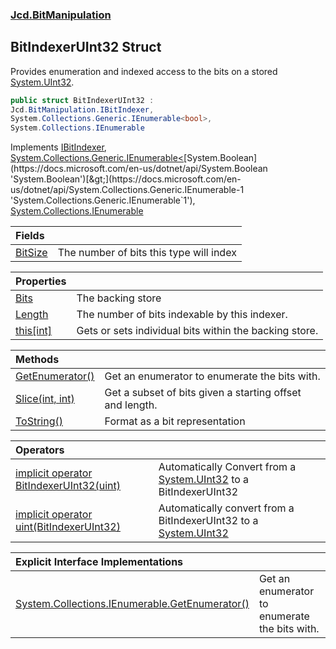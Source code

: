 ### [Jcd.BitManipulation](Jcd.BitManipulation.md 'Jcd.BitManipulation')

## BitIndexerUInt32 Struct

Provides enumeration and indexed access to the bits on a stored [System.UInt32](https://docs.microsoft.com/en-us/dotnet/api/System.UInt32 'System.UInt32').

```csharp
public struct BitIndexerUInt32 :
Jcd.BitManipulation.IBitIndexer,
System.Collections.Generic.IEnumerable<bool>,
System.Collections.IEnumerable
```

Implements [IBitIndexer](Jcd.BitManipulation.IBitIndexer.md 'Jcd.BitManipulation.IBitIndexer'), [System.Collections.Generic.IEnumerable&lt;](https://docs.microsoft.com/en-us/dotnet/api/System.Collections.Generic.IEnumerable-1 'System.Collections.Generic.IEnumerable`1')[System.Boolean](https://docs.microsoft.com/en-us/dotnet/api/System.Boolean 'System.Boolean')[&gt;](https://docs.microsoft.com/en-us/dotnet/api/System.Collections.Generic.IEnumerable-1 'System.Collections.Generic.IEnumerable`1'), [System.Collections.IEnumerable](https://docs.microsoft.com/en-us/dotnet/api/System.Collections.IEnumerable 'System.Collections.IEnumerable')

| Fields | |
| :--- | :--- |
| [BitSize](Jcd.BitManipulation.BitIndexerUInt32.BitSize.md 'Jcd.BitManipulation.BitIndexerUInt32.BitSize') | The number of bits this type will index |

| Properties | |
| :--- | :--- |
| [Bits](Jcd.BitManipulation.BitIndexerUInt32.Bits.md 'Jcd.BitManipulation.BitIndexerUInt32.Bits') | The backing store |
| [Length](Jcd.BitManipulation.BitIndexerUInt32.Length.md 'Jcd.BitManipulation.BitIndexerUInt32.Length') | The number of bits indexable by this indexer. |
| [this[int]](Jcd.BitManipulation.BitIndexerUInt32.this[int].md 'Jcd.BitManipulation.BitIndexerUInt32.this[int]') | Gets or sets individual bits within the backing store. |

| Methods | |
| :--- | :--- |
| [GetEnumerator()](Jcd.BitManipulation.BitIndexerUInt32.GetEnumerator().md 'Jcd.BitManipulation.BitIndexerUInt32.GetEnumerator()') | Get an enumerator to enumerate the bits with. |
| [Slice(int, int)](Jcd.BitManipulation.BitIndexerUInt32.Slice(int,int).md 'Jcd.BitManipulation.BitIndexerUInt32.Slice(int, int)') | Get a subset of bits given a starting offset and length. |
| [ToString()](Jcd.BitManipulation.BitIndexerUInt32.ToString().md 'Jcd.BitManipulation.BitIndexerUInt32.ToString()') | Format as a bit representation |

| Operators | |
| :--- | :--- |
| [implicit operator BitIndexerUInt32(uint)](Jcd.BitManipulation.BitIndexerUInt32.op_ImplicitJcd.BitManipulation.BitIndexerUInt32(uint).md 'Jcd.BitManipulation.BitIndexerUInt32.op_Implicit Jcd.BitManipulation.BitIndexerUInt32(uint)') | Automatically Convert from a [System.UInt32](https://docs.microsoft.com/en-us/dotnet/api/System.UInt32 'System.UInt32') to a BitIndexerUInt32 |
| [implicit operator uint(BitIndexerUInt32)](Jcd.BitManipulation.BitIndexerUInt32.op_Implicituint(Jcd.BitManipulation.BitIndexerUInt32).md 'Jcd.BitManipulation.BitIndexerUInt32.op_Implicit uint(Jcd.BitManipulation.BitIndexerUInt32)') | Automatically convert from a BitIndexerUInt32 to a [System.UInt32](https://docs.microsoft.com/en-us/dotnet/api/System.UInt32 'System.UInt32') |

| Explicit Interface Implementations | |
| :--- | :--- |
| [System.Collections.IEnumerable.GetEnumerator()](Jcd.BitManipulation.BitIndexerUInt32.System.Collections.IEnumerable.GetEnumerator().md 'Jcd.BitManipulation.BitIndexerUInt32.System.Collections.IEnumerable.GetEnumerator()') | Get an enumerator to enumerate the bits with. |
